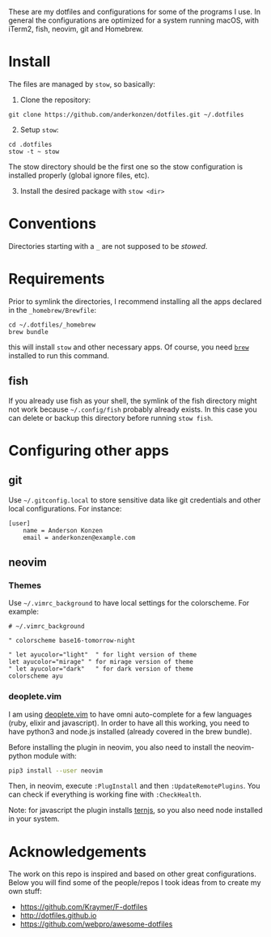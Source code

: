 These are my dotfiles and configurations for some of the programs I use. In general the configurations are optimized for a system running macOS, with iTerm2, fish, neovim, git and Homebrew.

# Install

The files are managed by `stow`, so basically:

1. Clone the repository:

```shell
git clone https://github.com/anderkonzen/dotfiles.git ~/.dotfiles
```

2. Setup `stow`: 

```shell
cd .dotfiles
stow -t ~ stow
```

The stow directory should be the first one so the stow configuration is installed properly (global ignore files, etc).

3. Install the desired package with `stow <dir>`

# Conventions

Directories starting with a `_` are not supposed to be *stowed*.

# Requirements

Prior to symlink the directories, I recommend installing all the apps declared in the `_homebrew/Brewfile`:

```shell
cd ~/.dotfiles/_homebrew
brew bundle
```

this will install `stow` and other necessary apps. Of course, you need [`brew`](https://brew.sh) installed to run this command.

## fish

If you already use fish as your shell, the symlink of the fish directory might not work because `~/.config/fish` probably already exists. In this case you can delete or backup this directory before running `stow fish`.

# Configuring other apps

## git

Use `~/.gitconfig.local` to store sensitive data like git credentials and other local configurations. For instance:

```shell
[user]
    name = Anderson Konzen
    email = anderkonzen@example.com
```

## neovim

### Themes

Use `~/.vimrc_background` to have local settings for the colorscheme. For example:

```shell
# ~/.vimrc_background

" colorscheme base16-tomorrow-night

" let ayucolor="light"  " for light version of theme
let ayucolor="mirage" " for mirage version of theme
" let ayucolor="dark"   " for dark version of theme
colorscheme ayu
```

### deoplete.vim

I am using [deoplete.vim](https://github.com/Shougo/deoplete.nvim) to have omni auto-complete for a few languages (ruby, elixir and javascript). In order to have all this working, you need to have python3 and node.js installed (already covered in the brew bundle).

Before installing the plugin in neovim, you also need to install the neovim-python module with:

```sh
pip3 install --user neovim
```

Then, in neovim, execute `:PlugInstall` and then `:UpdateRemotePlugins`. You can check if everything is working fine with `:CheckHealth`.

Note: for javascript the plugin installs [ternjs](http://ternjs.net/), so you also need node installed in your system.

# Acknowledgements

The work on this repo is inspired and based on other great configurations. Below you will find some of the people/repos I took ideas from to create my own stuff:

* https://github.com/Kraymer/F-dotfiles
* http://dotfiles.github.io
* https://github.com/webpro/awesome-dotfiles
